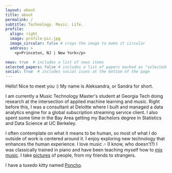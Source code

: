 ```yaml
---
layout: about
title: about
permalink: /
subtitle: Technology. Music. Life.
profile:
  align: right
  image: profile-pic.jpg
  image_circular: false # crops the image to make it circular
  address: >
    <p>Princeton, NJ | New York</p>

news: true  # includes a list of news items
selected_papers: false # includes a list of papers marked as "selected={true}"
social: true  # includes social icons at the bottom of the page
---
```


Hello! Nice to meet you :) My name is Aleksandra, or Sandra for short. 

I am currently a Music Technology Master's student at Georgia Tech doing research at the intersection of applied machine learning and music. Right before this, I was a consultant at Deloitte where I built and managed a data analytics engine for a global subscription streaming service client. I also spent some time in the Bay Area getting my Bachelors degree in Statistics and Data Science at UC Berkeley.

I often contemplate on what it means to be human, so most of what I do outside of work is centered around it. I enjoy exploring new technology that enhances the human experience. I love music :notes: (I know, who doesn't?) I was classically trained in piano and have been teaching myself how to [mix music](https://soundcloud.com/aleksandra-ma-20897898). I take [pictures](/projects/alice-alice-photography/) of people, from my friends to strangers.

I have a tuxedo kitty named [Poncho](https://www.instagram.com/lil_poncho119/).


